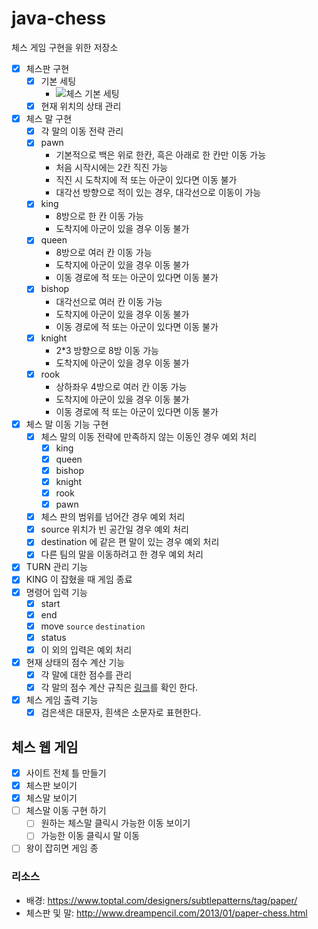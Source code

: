 # java-chess
체스 게임 구현을 위한 저장소

- [x] 체스판 구현
    - [x] 기본 세팅
        - ![체스 기본 세팅](https://mblogthumb-phinf.pstatic.net/20160119_249/xzizazhz2_14531957418980athc_JPEG/7_00001.jpg?type=w2 )
    - [x] 현재 위치의 상태 관리
- [x] 체스 말 구현
    - [x] 각 말의 이동 전략 관리
    - [x] pawn
        - 기본적으로 백은 위로 한칸, 흑은 아래로 한 칸만 이동 가능
        - 처음 시작시에는 2칸 직진 가능
        - 직진 시 도착지에 적 또는 아군이 있다면 이동 불가
        - 대각선 방향으로 적이 있는 경우, 대각선으로 이동이 가능
    - [x] king
        - 8방으로 한 칸 이동 가능
        - 도착지에 아군이 있을 경우 이동 불가
    - [x] queen
        - 8방으로 여러 칸 이동 가능
        - 도착지에 아군이 있을 경우 이동 불가
        - 이동 경로에 적 또는 아군이 있다면 이동 불가
    - [x] bishop
        - 대각선으로 여러 칸 이동 가능
        - 도착지에 아군이 있을 경우 이동 불가
        - 이동 경로에 적 또는 아군이 있다면 이동 불가
    - [x] knight
        - 2*3 방향으로 8방 이동 가능
        - 도착지에 아군이 있을 경우 이동 불가
    - [x] rook
        - 상하좌우 4방으로 여러 칸 이동 가능
        - 도착지에 아군이 있을 경우 이동 불가
        - 이동 경로에 적 또는 아군이 있다면 이동 불가
- [x] 체스 말 이동 기능 구현
    - [x] 체스 말의 이동 전략에 만족하지 않는 이동인 경우 예외 처리
      - [x] king
      - [x] queen
      - [x] bishop
      - [x] knight
      - [x] rook
      - [x] pawn
    - [x] 체스 판의 범위를 넘어간 경우 예외 처리
    - [x] source 위치가 빈 공간일 경우 예외 처리
    - [x] destination 에 같은 편 말이 있는 경우 예외 처리
    - [x] 다른 팀의 말을 이동하려고 한 경우 예외 처리
- [x] TURN 관리 기능
- [x] KING 이 잡혔을 때 게임 종료
- [x] 명령어 입력 기능
    - [x] start
    - [x] end
    - [x] move `source` `destination`
    - [x] status
    - [x] 이 외의 입력은 예외 처리
- [x] 현재 상태의 점수 계산 기능
    - [x] 각 말에 대한 점수를 관리
    - [x] 각 말의 점수 계산 규칙은 [링크](https://techcourse.woowahan.com/s/zmAj9jfu/ls/LM7qbRaj )를 확인 한다.
- [x] 체스 게임 출력 기능
    - [x] 검은색은 대문자, 흰색은 소문자로 표현한다.
    
## 체스 웹 게임
- [x] 사이트 전체 틀 만들기
- [x] 체스판 보이기
- [x] 체스말 보이기
- [ ] 체스말 이동 구현 하기
  - [ ] 원하는 체스말 클릭시 가능한 이동 보이기
  - [ ] 가능한 이동 클릭시 말 이동
- [ ] 왕이 잡히면 게임 종

### 리소스
* 배경: https://www.toptal.com/designers/subtlepatterns/tag/paper/
* 체스판 및 말: http://www.dreampencil.com/2013/01/paper-chess.html